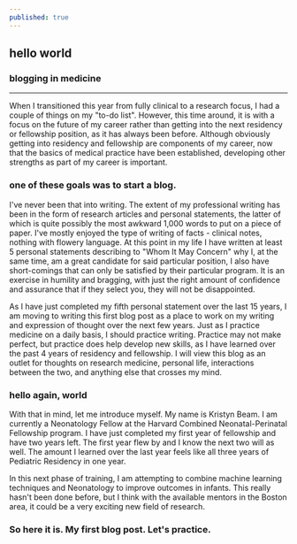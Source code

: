 ```yaml
---
published: true
---
```

## hello world

### blogging in medicine

______________

When I transitioned this year from fully clinical to a research focus, I had a couple of things on my "to-do list". However, this time around, it is with a focus on the future of my career rather than getting into the next residency or fellowship position, as it has always been before. Although obviously getting into residency and fellowship are components of my career, now that the basics of medical practice have been established, developing other strengths as part of my career is important. 

### one of these goals was to start a blog. 

I've never been that into writing. The extent of my professional writing has been in the form of research articles and personal statements, the latter of which is quite possibly the most awkward 1,000 words to put on a piece of paper. I've mostly enjoyed the type of writing of facts - clinical notes, nothing with flowery language. At this point in my life I have written at least 5 personal statements describing to "Whom It May Concern" why I, at the same time, am a great candidate for said particular position, I also have short-comings that can only be satisfied by their particular program. It is an exercise in humility and bragging, with just the right amount of confidence and assurance that if they select you, they will not be disappointed. 

As I have just completed my fifth personal statement over the last 15 years, I am moving to writing this first blog post as a place to work on my writing and expression of thought over the next few years. Just as I practice medicine on a daily basis, I should practice writing. Practice may not make perfect, but practice does help develop new skills, as I have learned over the past 4 years of residency and fellowship. I will view this blog as an outlet for thoughts on research medicine, personal life, interactions between the two, and  anything else that crosses my mind.

### hello again, world

With that in mind, let me introduce myself. My name is Kristyn Beam. I am currently a Neonatology Fellow at the Harvard Combined Neonatal-Perinatal Fellowship program. I have just completed my first year of fellowship and have two years left. The first year flew by and I know the next two will as well. The amount I learned over the last year feels like all three years of Pediatric Residency in one year.  

In this next phase of training, I am attempting to combine machine learning techniques and Neonatology to improve outcomes in infants. This really hasn't been done before, but I think with the available mentors in the Boston area, it could be a very exciting new field of research. 

### So here it is. My first blog post. Let's practice.
